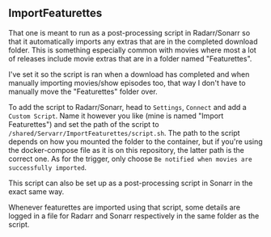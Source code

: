 ## ImportFeaturettes

That one is meant to run as a post-processing script in Radarr/Sonarr so that it automatically imports any extras that are in the completed download folder. This is something especially common with movies where most a lot of releases include movie extras that are in a folder named "Featurettes".

I've set it so the script is ran when a download has completed and when manually importing movies/show episodes too, that way I don't have to manually move the "Featurettes" folder over.

To add the script to Radarr/Sonarr, head to `Settings`, `Connect` and add a `Custom Script`. Name it however you like (mine is named "Import Featurettes") and set the path of the script to `/shared/Servarr/ImportFeaturettes/script.sh`. The path to the script depends on how you mounted the folder to the container, but if you're using the docker-compose file as it is on this repository, the latter path is the correct one. As for the trigger, only choose `Be notified when movies are successfully imported`.

This script can also be set up as a post-processing script in Sonarr in the exact same way.

Whenever featurettes are imported using that script, some details are logged in a file for Radarr and Sonarr respectively in the same folder as the script.

